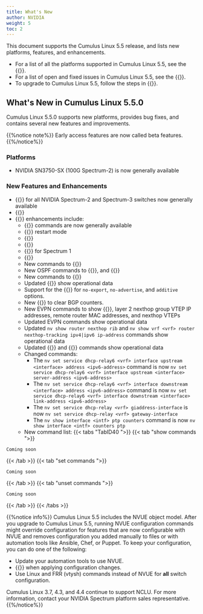 ```yaml
---
title: What's New
author: NVIDIA
weight: 5
toc: 2
---
```

This document supports the Cumulus Linux 5.5 release, and lists new platforms, features, and enhancements.

- For a list of all the platforms supported in Cumulus Linux 5.5, see the {{<exlink url="www.nvidia.com/en-us/networking/ethernet-switching/hardware-compatibility-list/" text="Hardware Compatibility List (HCL)">}}.
- For a list of open and fixed issues in Cumulus Linux 5.5, see the {{<link title="Cumulus Linux 5.5 Release Notes" text="Cumulus Linux 5.5 Release Notes">}}.
- To upgrade to Cumulus Linux 5.5, follow the steps in {{<link url="Upgrading-Cumulus-Linux">}}.
<!-- vale off -->
## What's New in Cumulus Linux 5.5.0
<!-- vale on -->
Cumulus Linux 5.5.0 supports new platforms, provides bug fixes, and contains several new features and improvements.

{{%notice note%}}
Early access features are now called beta features.
{{%/notice%}}
<!--
{{%notice warning%}}
- If you configured breakout ports with NVUE commands in Cumulus Linux 5.3 and earlier, the new port configuration changes might impact your Cumulus Linux 5.5 upgrade. Refer to {{<link url="Switch-Port-Attributes/#important-upgrade-information-for-breakout-ports-and-nvue" text="Important Upgrade Information for Breakout Ports and NVUE">}} for important upgrade information.
- Cumulus Linux 5.4 package upgrade (`apt-upgrade`) does not support warm restart to complete the upgrade; performing an unsupported upgrade can result in unexpected or undesirable behavior, such as a traffic outage. Refer to {{<link url="Upgrading-Cumulus-Linux/#package-upgrade" text="Package Upgrade">}} for important information about package upgrade and warm restart.
{{%/notice%}}
-->
### Platforms

- NVIDIA SN3750-SX (100G Spectrum-2) is now generally available

### New Features and Enhancements

- {{<link url="Switch-Port-Attributes/#breakout-ports" text="1G support">}} for all NVIDIA Spectrum-2 and Spectrum-3 switches now generally available
- {{<link url="Precision-Time-Protocol-PTP/#ptp-profiles" text="PTP ITU-T G.8275.2 Profile">}}
  <!-- - PPS In or Out-->
- {{<link url="NVUE-Object-Model" text="NVUE">}} enhancements include:
  - {{<link url="TACACS" text="TACACS+">}} commands are now generally available
  - {{<link url="In-Service-System-Upgrade-ISSU/#restart-mode" text="Fast, cold, and warm">}} restart mode
  - {{<link url="VLAN-aware-Bridge-Mode#mac-address-ageing" text="MAC address aging timer">}}
  - {{<link url="SyncE" text="SyncE">}}
  - {{<link url="Precision-Time-Protocol-PTP#ptp-traffic-shaping" text="PTP traffic shaping">}} for Spectrum 1
  - {{<link url="Netfilter-ACLs/#control-plane-acls" text="Control plane ACLs">}}
  - New commands to {{<link url="Monitoring-Interfaces-and-Transceivers-with-NVUE" text="show and clear interface counters">}}
  - New OSPF commands to {{<link url="Open-Shortest-Path-First-v2-OSPFv2/#troubleshooting" text="show interface and neighbor configuration and statistics">}}, and {{<link url="Open-Shortest-Path-First-v2-OSPFv2/##clear-ospf-counters" text="clear OSPF interface statistics">}}
  - New commands to {{<link url="Precision-Time-Protocol-PTP/#ptp-configuration-and-status" text="show PTP counters">}}
  - Updated {{<link url="Policy-based-Routing/#troubleshooting" text="PBR commands">}} show operational data
  - Support for the {{<link url="Optional-BGP-Configuration/#bgp-community-lists" text="named well known BGP communities">}} for `no-export`, `no-advertise`, and `additive` options.
  - New {{<link url="Troubleshooting-BGP/#clear-bgp-counters" text="BGP clear commands">}} to clear BGP counters.
  - New EVPN commands to show {{<link url="EVPN-Multihoming/#troubleshooting" text="multihoming ESI information">}}, layer 2 nexthop group VTEP IP addresses, remote router MAC addresses, and nexthop VTEPs
  - Updated EVPN commands show operational data
  - Updated `nv show router nexthop rib` and `nv show vrf <vrf> router nexthop-tracking ipv4|ipv6 ip-address` commands show operational data
  - Updated {{<link url="Troubleshooting-BGP" text="nv show vrf <vrf> router bgp neighbor">}} and {{<link url="Troubleshooting-BGP/#show-next-hop-information" text="nv show vrf <vrf> router bgp nexthop">}} commands show operational data
  - Changed commands:
    - The `nv set service dhcp-relay6 <vrf> interface upstream <interface> address <ipv6-address>` command is now `nv set service dhcp-relay6 <vrf> interface upstream <interface> server-address <ipv6-address>`
    - The `nv set service dhcp-relay6 <vrf> interface downstream <interface> address <ipv6-address>` command is now `nv set service dhcp-relay6 <vrf> interface downstream <interface> link-address <ipv6-address>`
    - The `nv set service dhcp-relay <vrf> giaddress-interface` is now `nv set service dhcp-relay <vrf> gateway-interface`
    - The `nv show interface <intf> ptp counters` command is now `nv show interface <intf> counters ptp`
  - New command list:
   {{< tabs "TabID40 ">}}
{{< tab "show commands ">}}

```
Coming soon
```

{{< /tab >}}
{{< tab "set commands ">}}

```
Coming soon
```

{{< /tab >}}
{{< tab "unset commands ">}}

```
Coming soon
```

{{< /tab >}}
{{< /tabs >}}
  
{{%notice info%}}
Cumulus Linux 5.5 includes the NVUE object model. After you upgrade to Cumulus Linux 5.5, running NVUE configuration commands might override configuration for features that are now configurable with NVUE and removes configuration you added manually to files or with automation tools like Ansible, Chef, or Puppet. To keep your configuration, you can do one of the following:

- Update your automation tools to use NVUE.
- {{<link url="NVUE-CLI/#configure-nvue-to-ignore-linux-files" text="Configure NVUE to ignore certain underlying Linux files">}} when applying configuration changes.
- Use Linux and FRR (vtysh) commands instead of NVUE for **all** switch configuration.

Cumulus Linux 3.7, 4.3, and 4.4 continue to support NCLU. For more information, contact your NVIDIA Spectrum platform sales representative.
{{%/notice%}}
